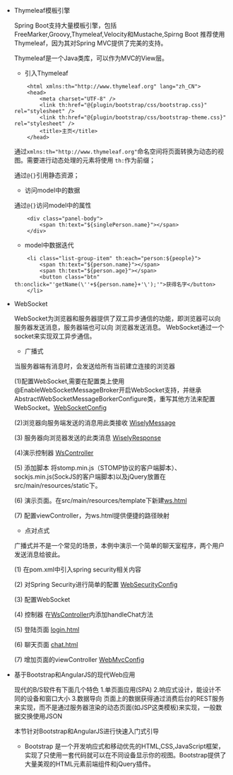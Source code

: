 - Thymeleaf模板引擎

    Spring Boot支持大量模板引擎，包括FreeMarker,Groovy,Thymeleaf,Velocity和Mustache,Spirng Boot
    推荐使用Thymeleaf，因为其对Spring MVC提供了完美的支持。
    
    Thymeleaf是一个Java类库，可以作为MVC的View层。
    
    - 引入Thymeleaf
    ```
        <html xmlns:th="http://www.thymeleaf.org" lang="zh_CN">
        <head>
            <meta charset="UTF-8" />
            <link th:href="@{plugin/bootstrap/css/bootstrap.css}" rel="stylesheet" />
            <link th:href="@{plugin/bootstrap/css/bootstrap-theme.css}" rel="stylesheet" />
            <title>主页</title>
        </head>
    ```
    通过`xmlns:th="http://www.thymeleaf.org"`命名空间将页面转换为动态的视图。需要进行动态处理的元素将使用
    `th:`作为前缀；
    
    通过`@{}`引用静态资源；
    
    - 访问model中的数据
    
    通过`@{}`访问model中的属性
    ```
        <div class="panel-body">
            <span th:text="${singlePerson.name}"></span>
        </div>
    ```
    
    - model中数据迭代
    ```
        <li class="list-group-item" th:each="person:${people}">
            <span th:text="${person.name}"></span>
            <span th:text="${person.age}"></span>
            <button class="btn" th:onclick="'getName(\''+${person.name}+'\');'">获得名字</button>
        </li>
    ```
    
- WebSocket

    WebSocket为浏览器和服务器提供了双工异步通信的功能，即浏览器可以向服务器发送消息，服务器端也可以向
    浏览器发送消息。
    WebSocket通过一个socket来实现双工异步通信。
    
    - 广播式
    
    当服务器端有消息时，会发送给所有当前建立连接的浏览器
    
    (1)配置WebSocket,需要在配置类上使用@EnableWebSocketMessageBroker开启WebSocket支持，并继承AbstractWebSocketMessageBorkerConfigure类，重写其他方法来配置
    WebSocket。[WebSocketConfig](websocket/src/main/java/com/zjc/websocket/config/WebSocketConfig.java)
    
    (2)浏览器向服务端发送的消息用此类接收 
    [WiselyMessage](websocket/src/main/java/com/zjc/websocket/domain/WiselyMessage.java)
    
    (3) 服务器向浏览器发送的此类消息 
    [WiselyResponse](websocket/src/main/java/com/zjc/websocket/domain/WiselyResponse.java)
    
    (4)演示控制器
    [WsController](websocket/src/main/java/com/zjc/websocket/web/controller/WsController.java)
    
    (5) 添加脚本 将stomp.min.js（STOMP协议的客户端脚本）、sockjs.min.js(SockJS的客户端脚本)以及jQuery放置在
    src/main/resources/static下。
  
    (6) 演示页面。在src/main/resources/template下新建[ws.html](websocket/src/main/resources/templates/ws.html)
    
    (7) 配置viewController，为ws.html提供便捷的路径映射
    
    - 点对点式
    
    广播式并不是一个常见的场景，本例中演示一个简单的聊天室程序，两个用户发送消息给彼此。
    
    (1) 在pom.xml中引入spring security相关内容
    
    (2) 对Spring Security进行简单的配置 [WebSecurityConfig](websocket/src/main/java/com/zjc/websocket/config/WebSecurityConfig.java)
    
    (3) 配置WebSocket
    
    (4) 控制器 在[WsController](websocket/src/main/java/com/zjc/websocket/web/controller/WsController.java)内添加handleChat方法
    
    (5) 登陆页面 [login.html](websocket/src/main/resources/templates/login.html)
    
    (6) 聊天页面 [chat.html](websocket/src/main/resources/templates/chat.html)
    
    (7) 增加页面的viewController [WebMvcConfig](websocket/src/main/java/com/zjc/websocket/config/WebMvcConfig.java)
    
 
- 基于Bootstrap和AngularJS的现代Web应用

    现代的B/S软件有下面几个特色 1.单页面应用(SPA) 2.响应式设计，能设计不同的设备和窗口大小 3.数据导向 
    页面上的数据获得通过消费后台的REST服务来实现，而不是通过服务器渲染的动态页面(如JSP这类模板)来实现，一般数据交换使用JSON
    
    本节针对Bootstrap和AngularJS进行快速入门式引导
    
    - Bootstrap 
    是一个开发响应式和移动优先的HTML,CSS,JavaScript框架，实现了只使用一套代码就可以在不同设备显示你的视图。Bootstrap提供了
    大量美观的HTML元素前端组件和jQuery插件。